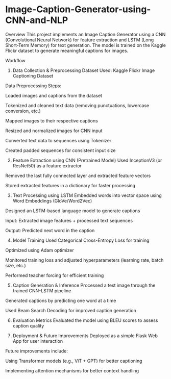 # Image-Caption-Generator-using-CNN-and-NLP

Overview
This project implements an Image Caption Generator using a CNN (Convolutional Neural Network) for feature extraction and LSTM (Long Short-Term Memory) for text generation. The model is trained on the Kaggle Flickr dataset to generate meaningful captions for images.

Workflow
1. Data Collection & Preprocessing
Dataset Used: Kaggle Flickr Image Captioning Dataset

Data Preprocessing Steps:

Loaded images and captions from the dataset

Tokenized and cleaned text data (removing punctuations, lowercase conversion, etc.)

Mapped images to their respective captions

Resized and normalized images for CNN input

Converted text data to sequences using Tokenizer

Created padded sequences for consistent input size



2. Feature Extraction using CNN (Pretrained Model)
Used InceptionV3 (or ResNet50) as a feature extractor

Removed the last fully connected layer and extracted feature vectors

Stored extracted features in a dictionary for faster processing



3. Text Processing using LSTM
Embedded words into vector space using Word Embeddings (GloVe/Word2Vec)

Designed an LSTM-based language model to generate captions

Input: Extracted image features + processed text sequences

Output: Predicted next word in the caption



4. Model Training
Used Categorical Cross-Entropy Loss for training

Optimized using Adam optimizer

Monitored training loss and adjusted hyperparameters (learning rate, batch size, etc.)

Performed teacher forcing for efficient training



5. Caption Generation & Inference
Processed a test image through the trained CNN-LSTM pipeline

Generated captions by predicting one word at a time

Used Beam Search Decoding for improved caption generation



6. Evaluation Metrics
Evaluated the model using BLEU scores to assess caption quality



7. Deployment & Future Improvements
Deployed as a simple Flask Web App for user interaction

Future improvements include:

Using Transformer models (e.g., ViT + GPT) for better captioning

Implementing attention mechanisms for better context handling
